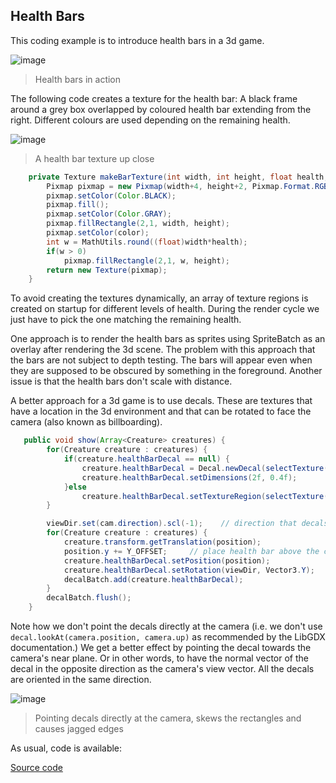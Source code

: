 ## Health Bars

This coding example is to introduce health bars in a 3d game.

![image](https://user-images.githubusercontent.com/49096535/231277885-d14506f5-dff2-447e-92cd-290317dfc845.png)
> Health bars in action


The following code creates a texture for the health bar: A black frame around a grey box overlapped by coloured health bar extending from the right. 
Different colours are used depending on the remaining health.

![image](https://user-images.githubusercontent.com/49096535/231278616-1d86215d-4c2b-47ed-bbaa-509752d9ca32.png)
> A health bar texture up close

```java
    private Texture makeBarTexture(int width, int height, float health, Color color) {
        Pixmap pixmap = new Pixmap(width+4, height+2, Pixmap.Format.RGBA8888);
        pixmap.setColor(Color.BLACK);
        pixmap.fill();
        pixmap.setColor(Color.GRAY);
        pixmap.fillRectangle(2,1, width, height);
        pixmap.setColor(color);
        int w = MathUtils.round((float)width*health);
        if(w > 0)
            pixmap.fillRectangle(2,1, w, height);
        return new Texture(pixmap);
    }
```

To avoid creating the textures dynamically, an array of texture regions is created on startup for different levels of health. During the render cycle we just have to pick 
the one matching the remaining health.  

One approach is to render the health bars as sprites using SpriteBatch as an overlay after rendering the 3d scene. 
The problem with this approach that the bars are not subject to depth testing.
The bars will appear even when they are supposed to be obscured by something in the foreground.  Another issue is that the health bars don't scale with distance.

A better approach for a 3d game is to use decals.   These are textures that have a location in the 3d environment and that can be rotated to face the camera (also known as billboarding).

```java
   public void show(Array<Creature> creatures) {
        for(Creature creature : creatures) {
            if(creature.healthBarDecal == null) {
                creature.healthBarDecal = Decal.newDecal(selectTexture(creature.health));
                creature.healthBarDecal.setDimensions(2f, 0.4f);                    // world units
            }else
                creature.healthBarDecal.setTextureRegion(selectTexture(creature.health));
        }

        viewDir.set(cam.direction).scl(-1);    // direction that decals should be facing: opposite of camera view vector
        for(Creature creature : creatures) {
            creature.transform.getTranslation(position);
            position.y += Y_OFFSET;     // place health bar above the creature
            creature.healthBarDecal.setPosition(position);
            creature.healthBarDecal.setRotation(viewDir, Vector3.Y);
            decalBatch.add(creature.healthBarDecal);
        }
        decalBatch.flush();
    }
```

Note how we don't point the decals directly at the camera (i.e. we don't use `decal.lookAt(camera.position, camera.up)` as recommended by the LibGDX documentation.)
We get a better effect by pointing the decal towards the camera's near plane. Or in other words, to have the normal vector of the decal in the opposite direction as the camera's view vector.
All the decals are oriented in the same direction.


![image](https://user-images.githubusercontent.com/49096535/231281328-86d8435f-7ce2-40fd-b4c2-abe8893711c9.png)
> Pointing decals directly at the camera, skews the rectangles and causes jagged edges  

As usual, code is available:

[Source code](https://github.com/MonstrousSoftware/HealthBars)

